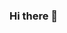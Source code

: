 ### Hi there 👋

<!--
**coltonswapp/coltonswapp** is a ✨ _special_ ✨ repository because its `README.md` (this file) appears on your GitHub profile.



|                     | Professionally                          | On the Side                                              |
| ------------------- | --------------------------------------- | -------------------------------------------------------- |
| What I'm working on | ExtraSpaceStorage App                   | ShotList, a tool for video creators to be more organized |
| What I'm reading    | How to Win Friends and Influence People | Practical Combine, by @DonnyWals                         |
| What I'm watching   | All the latest WWDC videos from WWDC22  | Anything from @twostraws                                 |


